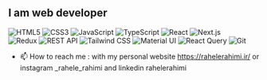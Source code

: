 <h2 >I am web developer </h2>
<div class="flex flex-wrap">
<img src="https://img.shields.io/badge/HTML5-%23E34F26.svg?style=for-the-badge&logo=html5&logoColor=white" alt="HTML5">
<img src="https://img.shields.io/badge/CSS3-%230070C0.svg?style=for-the-badge&logo=css3&logoColor=white" alt="CSS3">
<img src="https://img.shields.io/badge/Java Script-%23F0DB4F.svg?style=for-the-badge&logo=javascript&logoColor=white" alt="JavaScript">
<img src="https://img.shields.io/badge/TypeScript-%230070C0.svg?style=for-the-badge&logo=typescript&logoColor=white" alt="TypeScript">
<img src="https://img.shields.io/badge/React-%2320232A.svg?style=for-the-badge&logo=react&logoColor=white" alt="React">
<img src="https://img.shields.io/badge/Next.js-%230070C0.svg?style=for-the-badge&logo=nextjs&logoColor=white" alt="Next.js">
</div>

<div class="flex flex-wrap">
  <img src="https://img.shields.io/badge/Redux-%2320232A.svg?style=for-the-badge&logo=redux&logoColor=white" alt="Redux">
  <img src="https://img.shields.io/badge/REST_API-%23339933.svg?style=for-the-badge&logo=rest&logoColor=white" alt="REST API">
  <img src="https://img.shields.io/badge/Tailwind_CSS-%230070C0.svg?style=for-the-badge&logo=tailwindcss&logoColor=white" alt="Tailwind CSS">
  <img src="https://img.shields.io/badge/Material_UI-%23FF9D00.svg?style=for-the-badge&logo=material-ui&logoColor=white" alt="Material UI">
  <img src="https://img.shields.io/badge/React_Query-%230070C0.svg?style=for-the-badge&logo=react-query&logoColor=white" alt="React Query">
  <img src="https://img.shields.io/badge/Git-%23339933.svg?style=for-the-badge&logo=git&logoColor=white" alt="Git">
</div>

- 📫 How to reach me  : with my personal website https://rahelerahimi.ir/ or instagram _rahele_rahimi and linkedin rahelerahimi


